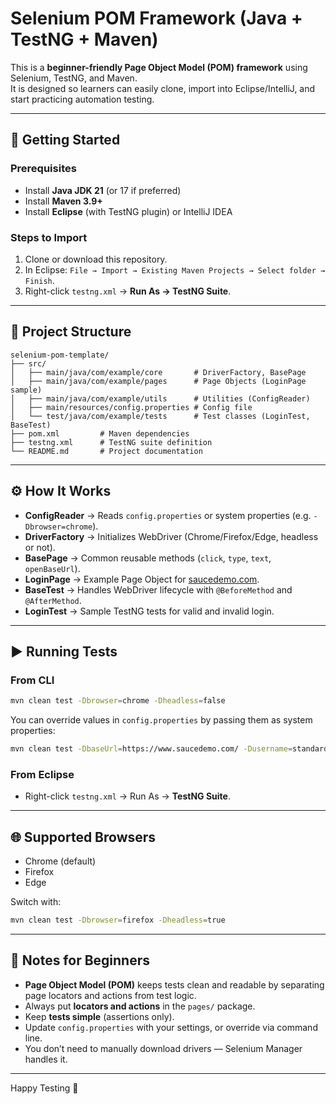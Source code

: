 # Selenium POM Framework (Java + TestNG + Maven)

This is a **beginner-friendly Page Object Model (POM) framework** using Selenium, TestNG, and Maven.  
It is designed so learners can easily clone, import into Eclipse/IntelliJ, and start practicing automation testing.

---

## 🚀 Getting Started

### Prerequisites
- Install **Java JDK 21** (or 17 if preferred)
- Install **Maven 3.9+**
- Install **Eclipse** (with TestNG plugin) or IntelliJ IDEA

### Steps to Import
1. Clone or download this repository.
2. In Eclipse: `File → Import → Existing Maven Projects → Select folder → Finish`.
3. Right-click `testng.xml` → **Run As → TestNG Suite**.

---

## 📂 Project Structure

```
selenium-pom-template/
├── src/
│   ├── main/java/com/example/core       # DriverFactory, BasePage
│   ├── main/java/com/example/pages      # Page Objects (LoginPage sample)
│   ├── main/java/com/example/utils      # Utilities (ConfigReader)
│   ├── main/resources/config.properties # Config file
│   └── test/java/com/example/tests      # Test classes (LoginTest, BaseTest)
├── pom.xml         # Maven dependencies
├── testng.xml      # TestNG suite definition
└── README.md       # Project documentation
```

---

## ⚙️ How It Works

- **ConfigReader** → Reads `config.properties` or system properties (e.g. `-Dbrowser=chrome`).
- **DriverFactory** → Initializes WebDriver (Chrome/Firefox/Edge, headless or not).
- **BasePage** → Common reusable methods (`click`, `type`, `text`, `openBaseUrl`).
- **LoginPage** → Example Page Object for [saucedemo.com](https://www.saucedemo.com/).
- **BaseTest** → Handles WebDriver lifecycle with `@BeforeMethod` and `@AfterMethod`.
- **LoginTest** → Sample TestNG tests for valid and invalid login.

---

## ▶️ Running Tests

### From CLI
```bash
mvn clean test -Dbrowser=chrome -Dheadless=false
```

You can override values in `config.properties` by passing them as system properties:
```bash
mvn clean test -DbaseUrl=https://www.saucedemo.com/ -Dusername=standard_user -Dpassword=secret_sauce
```

### From Eclipse
- Right-click `testng.xml` → Run As → **TestNG Suite**.

---

## 🌐 Supported Browsers
- Chrome (default)
- Firefox
- Edge

Switch with:
```bash
mvn clean test -Dbrowser=firefox -Dheadless=true
```

---

## 📝 Notes for Beginners
- **Page Object Model (POM)** keeps tests clean and readable by separating page locators and actions from test logic.
- Always put **locators and actions** in the `pages/` package.
- Keep **tests simple** (assertions only).
- Update `config.properties` with your settings, or override via command line.
- You don’t need to manually download drivers — Selenium Manager handles it.

---

Happy Testing 🎉
